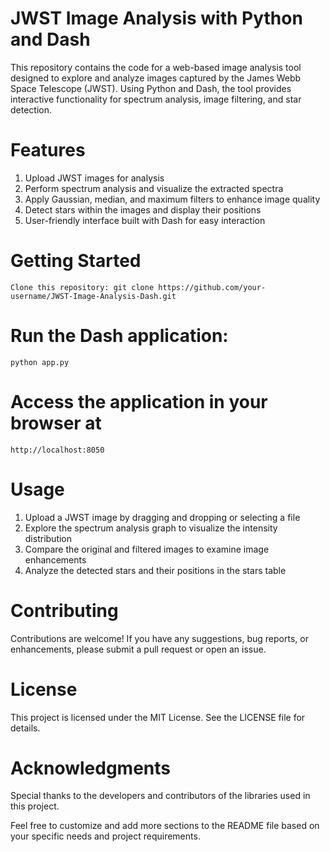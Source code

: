 # JWST Image Analysis with Python and Dash
 This repository contains the code for a web-based image analysis tool designed to explore and analyze images captured by the James Webb Space Telescope (JWST). Using Python and Dash, the tool provides interactive functionality for spectrum analysis, image filtering, and star detection.

# Features
 1. Upload JWST images for analysis
 2. Perform spectrum analysis and visualize the extracted spectra
 3. Apply Gaussian, median, and maximum filters to enhance image quality
 4. Detect stars within the images and display their positions
 5. User-friendly interface built with Dash for easy interaction
# Getting Started
    Clone this repository: git clone https://github.com/your-username/JWST-Image-Analysis-Dash.git
# Run the Dash application: 
    python app.py
# Access the application in your browser at 
    http://localhost:8050
# Usage
1. Upload a JWST image by dragging and dropping or selecting a file
2. Explore the spectrum analysis graph to visualize the intensity distribution
3. Compare the original and filtered images to examine image enhancements
4. Analyze the detected stars and their positions in the stars table

# Contributing
  Contributions are welcome! If you have any suggestions, bug reports, or enhancements, please submit a pull request or open an issue.

# License
  This project is licensed under the MIT License. See the LICENSE file for details.

# Acknowledgments
  Special thanks to the developers and contributors of the libraries used in this project.

Feel free to customize and add more sections to the README file based on your specific needs and project requirements.
